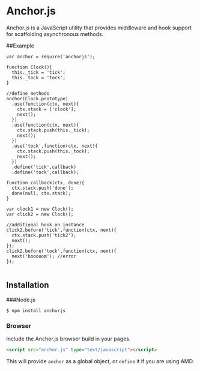 # Anchor.js

Anchor.js is a JavaScript utility that provides middleware and hook support for scaffolding asynchronous methods.

##Example
```
var anchor = require('anchorjs');

function Clock(){
  this._tick = 'tick';
  this._tock = 'tock';
}

//define methods
anchor(Clock.prototype)
  .use(function(ctx, next){
    ctx.stack = ['clock'];
    next();
  })
  .use(function(ctx, next){
    ctx.stack.push(this._tick);
    next();
  })
  .use('tock',function(ctx, next){
    ctx.stack.push(this._tock);
    next();
  })
  .define('tick',callback)
  .define('tock',callback);

function callback(ctx, done){
  ctx.stack.push('done');
  done(null, ctx.stack);
}

var clock1 = new Clock();
var click2 = new Clock();

//additional hook on instance
click2.before('tick',function(ctx, next){
  ctx.stack.push('tick2');
  next();
});
click2.before('tock',function(ctx, next){
  next('booooom'); //error
});


```

## Installation

###Node.js

```
$ npm install anchorjs
```

### Browser

Include the Anchor.js browser build in your pages.

```html
<script src="anchor.js" type="text/javascript"></script>
```

This will provide `anchor` as a global object, or `define` it if you are using AMD.
